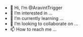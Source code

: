 - 👋 Hi, I’m @AravintTrigger
- 👀 I’m interested in ...
- 🌱 I’m currently learning ...
- 💞️ I’m looking to collaborate on ...
- 📫 How to reach me ...

<!---
AravintTrigger/AravintTrigger is a ✨ special ✨ repository because its `README.md` (this file) appears on your GitHub profile.
You can click the Preview link to take a look at your changes.
--->
